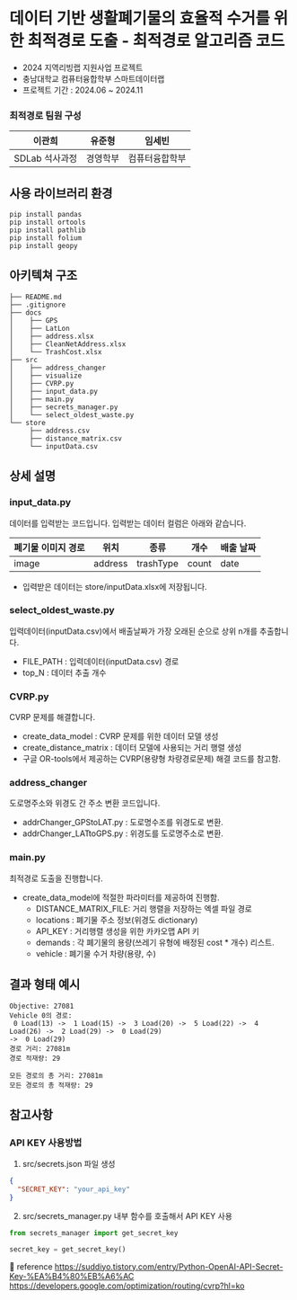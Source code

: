 # 데이터 기반 생활폐기물의 효율적 수거를 위한 최적경로 도출 - 최적경로 알고리즘 코드
- 2024 지역리빙랩 지원사업 프로젝트
- 충남대학교 컴퓨터융합학부 스마트데이터랩
- 프로젝트 기간 :  2024.06 ~ 2024.11

### 최적경로 팀원 구성
| 이관희 | 유준형 | 임세빈 |
| --- | --- | --- |
| SDLab 석사과정 | 경영학부 | 컴퓨터융합학부 |

## 사용 라이브러리 환경
```
pip install pandas
pip install ortools
pip install pathlib
pip install folium
pip install geopy
```

## 아키텍쳐 구조
```
├── README.md
├── .gitignore
├── docs
│    ├── GPS
│    ├── LatLon
│    ├── address.xlsx
│    ├── CleanNetAddress.xlsx
│    └── TrashCost.xlsx
├── src
│    ├── address_changer
│    ├── visualize
│    ├── CVRP.py
│    ├── input_data.py
│    ├── main.py
│    ├── secrets_manager.py
│    └── select_oldest_waste.py
└── store
     ├── address.csv
     ├── distance_matrix.csv
     └── inputData.csv
```

## 상세 설명

### input_data.py

데이터를 입력받는 코드입니다. 입력받는 데이터 컬럼은 아래와 같습니다.

| 폐기물 이미지 경로 | 위치 | 종류 | 개수 | 배출 날짜 |
| --- | --- | --- | --- | --- |
| image | address | trashType | count | date |

- 입력받은 데이터는 store/inputData.xlsx에 저장됩니다.

### select_oldest_waste.py

입력데이터(inputData.csv)에서 배출날짜가 가장 오래된 순으로 상위 n개를 추출합니다.

- FILE_PATH : 입력데이터(inputData.csv) 경로
- top_N : 데이터 추출 개수

### CVRP.py

CVRP 문제를 해결합니다.

- create_data_model : CVRP 문제를 위한 데이터 모델 생성
- create_distance_matrix : 데이터 모델에 사용되는 거리 행렬 생성
- 구글 OR-tools에서 제공하는 CVRP(용량형 차량경로문제) 해결 코드를 참고함.

### address_changer

도로명주소와 위경도 간 주소 변환 코드입니다.

- addrChanger_GPStoLAT.py : 도로명수조를 위경도로 변환.
- addrChanger_LATtoGPS.py : 위경도를 도로명주소로 변환.

### main.py

최적경로 도출을 진행합니다.

- create_data_model에 적절한 파라미터를 제공하여 진행함.
  - DISTANCE_MATRIX_FILE: 거리 행렬을 저장하는 엑셀 파일 경로
  - locations : 폐기물 주소 정보(위경도 dictionary)
  - API_KEY : 거리행렬 생성을 위한 카카오맵 API 키
  - demands : 각 폐기물의 용량(쓰레기 유형에 배정된 cost * 개수) 리스트.
  - vehicle : 폐기물 수거 차량(용량, 수)

## 결과 형태 예시

```
Objective: 27081
Vehicle 0의 경로:
 0 Load(13) ->  1 Load(15) ->  3 Load(20) ->  5 Load(22) ->  4 Load(26) ->  2 Load(29) ->  0 Load(29)                                                                        ->  0 Load(29)        
경로 거리: 27081m
경로 적재량: 29

모든 경로의 총 거리: 27081m
모든 경로의 총 적재량: 29
```

## 참고사항

### API KEY 사용방법

1. src/secrets.json 파일 생성

```json
{
  "SECRET_KEY": "your_api_key"
}
```

2. src/secrets_manager.py 내부 함수를 호출해서 API KEY 사용

```python
from secrets_manager import get_secret_key

secret_key = get_secret_key()
```

💫 reference
https://suddiyo.tistory.com/entry/Python-OpenAI-API-Secret-Key-%EA%B4%80%EB%A6%AC
https://developers.google.com/optimization/routing/cvrp?hl=ko
